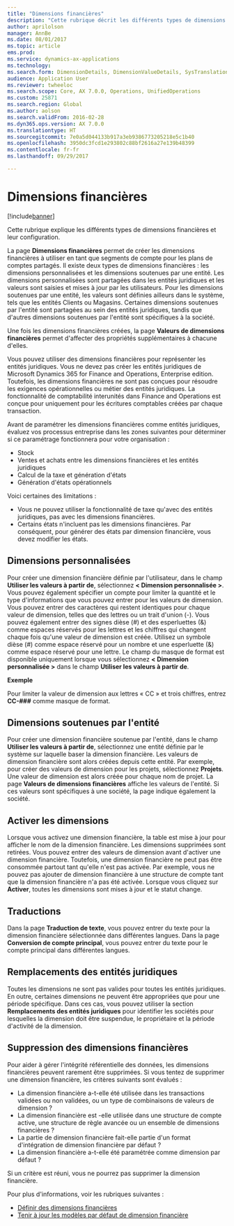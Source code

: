 ```yaml
---
title: "Dimensions financières"
description: "Cette rubrique décrit les différents types de dimensions financières et leur configuration."
author: aprilolson
manager: AnnBe
ms.date: 08/01/2017
ms.topic: article
ems.prod: 
ms.service: dynamics-ax-applications
ms.technology: 
ms.search.form: DimensionDetails, DimensionValueDetails, SysTranslationDetail
audience: Application User
ms.reviewer: twheeloc
ms.search.scope: Core, AX 7.0.0, Operations, UnifiedOperations
ms.custom: 25871
ms.search.region: Global
ms.author: aolson
ms.search.validFrom: 2016-02-28
ms.dyn365.ops.version: AX 7.0.0
ms.translationtype: HT
ms.sourcegitcommit: 7e0a5d044133b917a3eb9386773205218e5c1b40
ms.openlocfilehash: 3950dc3fcd1e293802c88bf2616a27e139b48399
ms.contentlocale: fr-fr
ms.lasthandoff: 09/29/2017

---
```


# <a name="financial-dimensions"></a>Dimensions financières

[!include[banner](../includes/banner.md)]

Cette rubrique explique les différents types de dimensions financières et leur configuration.

La page **Dimensions financières** permet de créer les dimensions financières à utiliser en tant que segments de compte pour les plans de comptes partagés. Il existe deux types de dimensions financières : les dimensions personnalisées et les dimensions soutenues par une entité. Les dimensions personnalisées sont partagées dans les entités juridiques et les valeurs sont saisies et mises à jour par les utilisateurs. Pour les dimensions soutenues par une entité, les valeurs sont définies ailleurs dans le système, tels que les entités Clients ou Magasins. Certaines dimensions soutenues par l'entité sont partagées au sein des entités juridiques, tandis que d'autres dimensions soutenues par l'entité sont spécifiques à la société. 

Une fois les dimensions financières créées, la page **Valeurs de dimensions financières** permet d'affecter des propriétés supplémentaires à chacune d'elles. 

Vous pouvez utiliser des dimensions financières pour représenter les entités juridiques. Vous ne devez pas créer les entités juridiques de Microsoft Dynamics 365 for Finance and Operations, Enterprise edition. Toutefois, les dimensions financières ne sont pas conçues pour résoudre les exigences opérationnelles ou métier des entités juridiques. La fonctionnalité de comptabilité interunités dans Finance and Operations est conçue pour uniquement pour les écritures comptables créées par chaque transaction. 

Avant de paramétrer les dimensions financières comme entités juridiques, évaluez vos processus entreprise dans les zones suivantes pour déterminer si ce paramétrage fonctionnera pour votre organisation :

- Stock
- Ventes et achats entre les dimensions financières et les entités juridiques
- Calcul de la taxe et génération d'états
- Génération d'états opérationnels

Voici certaines des limitations :

- Vous ne pouvez utiliser la fonctionnalité de taxe qu'avec des entités juridiques, pas avec les dimensions financières.
- Certains états n'incluent pas les dimensions financières. Par conséquent, pour générer des états par dimension financière, vous devez modifier les états.

## <a name="custom-dimensions"></a>Dimensions personnalisées

Pour créer une dimension financière définie par l'utilisateur, dans le champ **Utiliser les valeurs à partir de**, sélectionnez **&lt; Dimension personnalisée &gt;**. Vous pouvez également spécifier un compte pour limiter la quantité et le type d'informations que vous pouvez entrer pour les valeurs de dimension. Vous pouvez entrer des caractères qui restent identiques pour chaque valeur de dimension, telles que des lettres ou un trait d'union (-). Vous pouvez également entrer des signes dièse (\#) et des esperluettes (&) comme espaces réservés pour les lettres et les chiffres qui changent chaque fois qu'une valeur de dimension est créée. Utilisez un symbole dièse (\#) comme espace réservé pour un nombre et une esperluette (&) comme espace réservé pour une lettre. Le champ du masque de format est disponible uniquement lorsque vous sélectionnez **&lt; Dimension personnalisée &gt;** dans le champ **Utiliser les valeurs à partir de**.

**Exemple**

Pour limiter la valeur de dimension aux lettres « CC » et trois chiffres, entrez **CC-\#\#\#** comme masque de format.

## <a name="entity-backed-dimensions"></a>Dimensions soutenues par l'entité

Pour créer une dimension financière soutenue par l'entité, dans le champ **Utiliser les valeurs à partir de**, sélectionnez une entité définie par le système sur laquelle baser la dimension financière. Les valeurs de dimension financière sont alors créées depuis cette entité. Par exemple, pour créer des valeurs de dimension pour les projets, sélectionnez **Projets**. Une valeur de dimension est alors créée pour chaque nom de projet. La page **Valeurs de dimensions financières** affiche les valeurs de l'entité. Si ces valeurs sont spécifiques à une société, la page indique également la société.

## <a name="activating-dimensions"></a>Activer les dimensions

Lorsque vous activez une dimension financière, la table est mise à jour pour afficher le nom de la dimension financière. Les dimensions supprimées sont retirées. Vous pouvez entrer des valeurs de dimension avant d'activer une dimension financière. Toutefois, une dimension financière ne peut pas être consommée partout tant qu'elle n'est pas activée. Par exemple, vous ne pouvez pas ajouter de dimension financière à une structure de compte tant que la dimension financière n'a pas été activée. Lorsque vous cliquez sur **Activer**, toutes les dimensions sont mises à jour et le statut change. 

## <a name="translations"></a>Traductions

Dans la page **Traduction de texte**, vous pouvez entrer du texte pour la dimension financière sélectionnée dans différentes langues. Dans la page **Conversion de compte principal**, vous pouvez entrer du texte pour le compte principal dans différentes langues. 

## <a name="legal-entity-overrides"></a>Remplacements des entités juridiques

Toutes les dimensions ne sont pas valides pour toutes les entités juridiques. En outre, certaines dimensions ne peuvent être appropriées que pour une période spécifique. Dans ces cas, vous pouvez utiliser la section **Remplacements des entités juridiques** pour identifier les sociétés pour lesquelles la dimension doit être suspendue, le propriétaire et la période d'activité de la dimension.

## <a name="deleting-financial-dimensions"></a>Suppression des dimensions financières

Pour aider à gérer l'intégrité référentielle des données, les dimensions financières peuvent rarement être supprimées. Si vous tentez de supprimer une dimension financière, les critères suivants sont évalués :

- La dimension financière a-t-elle été utilisée dans les transactions validées ou non validées, ou un type de combinaisons de valeurs de dimension ?
- La dimension financière est -elle utilisée dans une structure de compte active, une structure de règle avancée ou un ensemble de dimensions financières ?
- La partie de dimension financière fait-elle partie d'un format d'intégration de dimension financière par défaut ?
- La dimension financière a-t-elle été paramétrée comme dimension par défaut ?

Si un critère est réuni, vous ne pourrez pas supprimer la dimension financière.


Pour plus d'informations, voir les rubriques suivantes :
- [Définir des dimensions financières](tasks/define-financial-dimensions.md)
- [Tenir à jour les modèles par défaut de dimension financière](tasks/maintain-financial-dimension-default-templates.md)

